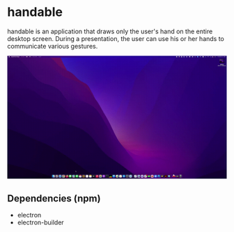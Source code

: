 # handable
handable is an application that draws only the user's hand on the entire desktop screen. During a presentation, the user can use his or her hands to communicate various gestures.

![](./teaser.gif)

## Dependencies (npm)
 * electron
 * electron-builder